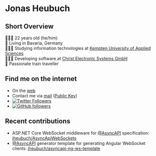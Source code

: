 # Jonas Heubuch
## Short Overview
🙋🏻‍♂️  22 years old (he/him)  
🏡  Living in Bavaria, Germany  
👨🏻‍🎓  Studying information technologies at [Kempten University of Applied Sciences](https://hs-kempten.de/en)  
👨🏻‍💻  Developing software at [Christ Electronic Systems GmbH](https://christ-es.com)  
🚆  Passionate train traveller

## Find me on the internet
- On the [web](https://hbch.de)
- Contact me via [mail](mailto:jonas.heubuch@outlook.com) ([Public Key](https://raw.githubusercontent.com/jheubuch/jheubuch/main/public-key.gpg))
- [![Twitter Followers](https://img.shields.io/twitter/follow/der_heubi?label=On%20Twitter:%20@der_heubi&style=social)](https://twitter.com/intent/follow?screen_name=der_heubi)  
- [![GitHub followers](https://img.shields.io/github/followers/jheubuch?label=On%20GitHub:%20jheubuch&style=social)](https://github.com/jheubuch)


## Recent contributions
- ASP.NET Core WebSocket middleware for [@AsyncAPI](https://github.com/asyncapi) specification: [jheubuch/AsyncApiWebSockets](https://github.com/jheubuch/AsyncApiWebSockets)
- [@AsyncAPI](https://github.com/asyncapi) generator template for generating Angular WebSocket clients: [jheubuch/asyncapi-ng-ws-template](https://github.com/jheubuch/asyncapi-ng-ws-template)